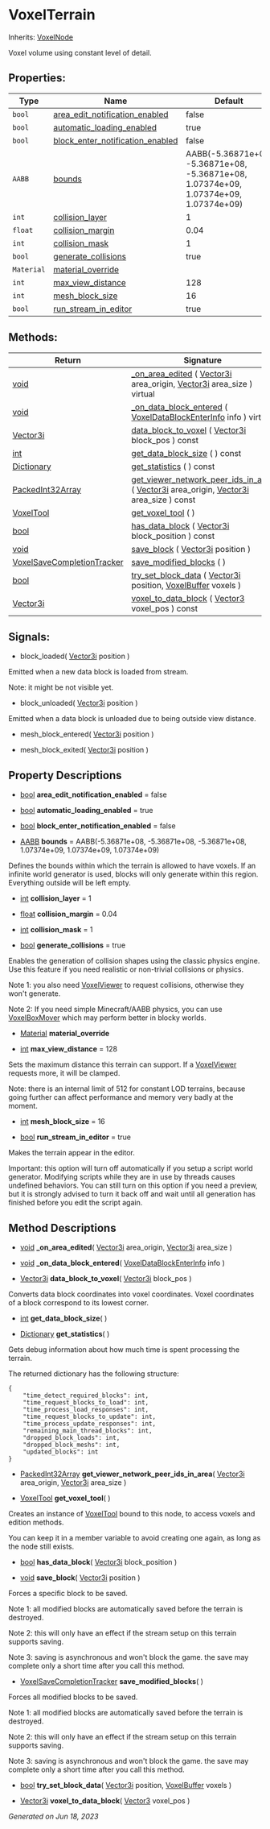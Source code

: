 # VoxelTerrain

Inherits: [VoxelNode](VoxelNode.md)


Voxel volume using constant level of detail.

## Properties: 


Type        | Name                                                                     | Default                                                                               
----------- | ------------------------------------------------------------------------ | --------------------------------------------------------------------------------------
`bool`      | [area_edit_notification_enabled](#i_area_edit_notification_enabled)      | false                                                                                 
`bool`      | [automatic_loading_enabled](#i_automatic_loading_enabled)                | true                                                                                  
`bool`      | [block_enter_notification_enabled](#i_block_enter_notification_enabled)  | false                                                                                 
`AABB`      | [bounds](#i_bounds)                                                      | AABB(-5.36871e+08, -5.36871e+08, -5.36871e+08, 1.07374e+09, 1.07374e+09, 1.07374e+09) 
`int`       | [collision_layer](#i_collision_layer)                                    | 1                                                                                     
`float`     | [collision_margin](#i_collision_margin)                                  | 0.04                                                                                  
`int`       | [collision_mask](#i_collision_mask)                                      | 1                                                                                     
`bool`      | [generate_collisions](#i_generate_collisions)                            | true                                                                                  
`Material`  | [material_override](#i_material_override)                                |                                                                                       
`int`       | [max_view_distance](#i_max_view_distance)                                | 128                                                                                   
`int`       | [mesh_block_size](#i_mesh_block_size)                                    | 16                                                                                    
`bool`      | [run_stream_in_editor](#i_run_stream_in_editor)                          | true                                                                                  
<p></p>

## Methods: 


Return                                                                                                              | Signature                                                                                                                                                                                                                                                                    
------------------------------------------------------------------------------------------------------------------- | -----------------------------------------------------------------------------------------------------------------------------------------------------------------------------------------------------------------------------------------------------------------------------
[void](#)                                                                                                           | [_on_area_edited](#i__on_area_edited) ( [Vector3i](https://docs.godotengine.org/en/stable/classes/class_vector3i.html) area_origin, [Vector3i](https://docs.godotengine.org/en/stable/classes/class_vector3i.html) area_size ) virtual                                       
[void](#)                                                                                                           | [_on_data_block_entered](#i__on_data_block_entered) ( [VoxelDataBlockEnterInfo](VoxelDataBlockEnterInfo.md) info ) virtual                                                                                                                                                   
[Vector3i](https://docs.godotengine.org/en/stable/classes/class_vector3i.html)                                      | [data_block_to_voxel](#i_data_block_to_voxel) ( [Vector3i](https://docs.godotengine.org/en/stable/classes/class_vector3i.html) block_pos ) const                                                                                                                             
[int](https://docs.godotengine.org/en/stable/classes/class_int.html)                                                | [get_data_block_size](#i_get_data_block_size) ( ) const                                                                                                                                                                                                                      
[Dictionary](https://docs.godotengine.org/en/stable/classes/class_dictionary.html)                                  | [get_statistics](#i_get_statistics) ( ) const                                                                                                                                                                                                                                
[PackedInt32Array](https://docs.godotengine.org/en/stable/classes/class_packedint32array.html)                      | [get_viewer_network_peer_ids_in_area](#i_get_viewer_network_peer_ids_in_area) ( [Vector3i](https://docs.godotengine.org/en/stable/classes/class_vector3i.html) area_origin, [Vector3i](https://docs.godotengine.org/en/stable/classes/class_vector3i.html) area_size ) const 
[VoxelTool](VoxelTool.md)                                                                                           | [get_voxel_tool](#i_get_voxel_tool) ( )                                                                                                                                                                                                                                      
[bool](https://docs.godotengine.org/en/stable/classes/class_bool.html)                                              | [has_data_block](#i_has_data_block) ( [Vector3i](https://docs.godotengine.org/en/stable/classes/class_vector3i.html) block_position ) const                                                                                                                                  
[void](#)                                                                                                           | [save_block](#i_save_block) ( [Vector3i](https://docs.godotengine.org/en/stable/classes/class_vector3i.html) position )                                                                                                                                                      
[VoxelSaveCompletionTracker](https://docs.godotengine.org/en/stable/classes/class_voxelsavecompletiontracker.html)  | [save_modified_blocks](#i_save_modified_blocks) ( )                                                                                                                                                                                                                          
[bool](https://docs.godotengine.org/en/stable/classes/class_bool.html)                                              | [try_set_block_data](#i_try_set_block_data) ( [Vector3i](https://docs.godotengine.org/en/stable/classes/class_vector3i.html) position, [VoxelBuffer](VoxelBuffer.md) voxels )                                                                                                
[Vector3i](https://docs.godotengine.org/en/stable/classes/class_vector3i.html)                                      | [voxel_to_data_block](#i_voxel_to_data_block) ( [Vector3](https://docs.godotengine.org/en/stable/classes/class_vector3.html) voxel_pos ) const                                                                                                                               
<p></p>

## Signals: 

- block_loaded( [Vector3i](https://docs.godotengine.org/en/stable/classes/class_vector3i.html) position ) 

Emitted when a new data block is loaded from stream.

Note: it might be not visible yet.

- block_unloaded( [Vector3i](https://docs.godotengine.org/en/stable/classes/class_vector3i.html) position ) 

Emitted when a data block is unloaded due to being outside view distance.

- mesh_block_entered( [Vector3i](https://docs.godotengine.org/en/stable/classes/class_vector3i.html) position ) 

- mesh_block_exited( [Vector3i](https://docs.godotengine.org/en/stable/classes/class_vector3i.html) position ) 

## Property Descriptions

- [bool](https://docs.godotengine.org/en/stable/classes/class_bool.html)<span id="i_area_edit_notification_enabled"></span> **area_edit_notification_enabled** = false


- [bool](https://docs.godotengine.org/en/stable/classes/class_bool.html)<span id="i_automatic_loading_enabled"></span> **automatic_loading_enabled** = true


- [bool](https://docs.godotengine.org/en/stable/classes/class_bool.html)<span id="i_block_enter_notification_enabled"></span> **block_enter_notification_enabled** = false


- [AABB](https://docs.godotengine.org/en/stable/classes/class_aabb.html)<span id="i_bounds"></span> **bounds** = AABB(-5.36871e+08, -5.36871e+08, -5.36871e+08, 1.07374e+09, 1.07374e+09, 1.07374e+09)

Defines the bounds within which the terrain is allowed to have voxels. If an infinite world generator is used, blocks will only generate within this region. Everything outside will be left empty.

- [int](https://docs.godotengine.org/en/stable/classes/class_int.html)<span id="i_collision_layer"></span> **collision_layer** = 1


- [float](https://docs.godotengine.org/en/stable/classes/class_float.html)<span id="i_collision_margin"></span> **collision_margin** = 0.04


- [int](https://docs.godotengine.org/en/stable/classes/class_int.html)<span id="i_collision_mask"></span> **collision_mask** = 1


- [bool](https://docs.godotengine.org/en/stable/classes/class_bool.html)<span id="i_generate_collisions"></span> **generate_collisions** = true

Enables the generation of collision shapes using the classic physics engine. Use this feature if you need realistic or non-trivial collisions or physics.

Note 1: you also need [VoxelViewer](VoxelViewer.md) to request collisions, otherwise they won't generate.

Note 2: If you need simple Minecraft/AABB physics, you can use [VoxelBoxMover](VoxelBoxMover.md) which may perform better in blocky worlds.

- [Material](https://docs.godotengine.org/en/stable/classes/class_material.html)<span id="i_material_override"></span> **material_override**


- [int](https://docs.godotengine.org/en/stable/classes/class_int.html)<span id="i_max_view_distance"></span> **max_view_distance** = 128

Sets the maximum distance this terrain can support. If a [VoxelViewer](VoxelViewer.md) requests more, it will be clamped.

Note: there is an internal limit of 512 for constant LOD terrains, because going further can affect performance and memory very badly at the moment.

- [int](https://docs.godotengine.org/en/stable/classes/class_int.html)<span id="i_mesh_block_size"></span> **mesh_block_size** = 16


- [bool](https://docs.godotengine.org/en/stable/classes/class_bool.html)<span id="i_run_stream_in_editor"></span> **run_stream_in_editor** = true

Makes the terrain appear in the editor.

Important: this option will turn off automatically if you setup a script world generator. Modifying scripts while they are in use by threads causes undefined behaviors. You can still turn on this option if you need a preview, but it is strongly advised to turn it back off and wait until all generation has finished before you edit the script again.

## Method Descriptions

- [void](#)<span id="i__on_area_edited"></span> **_on_area_edited**( [Vector3i](https://docs.godotengine.org/en/stable/classes/class_vector3i.html) area_origin, [Vector3i](https://docs.godotengine.org/en/stable/classes/class_vector3i.html) area_size ) 


- [void](#)<span id="i__on_data_block_entered"></span> **_on_data_block_entered**( [VoxelDataBlockEnterInfo](VoxelDataBlockEnterInfo.md) info ) 


- [Vector3i](https://docs.godotengine.org/en/stable/classes/class_vector3i.html)<span id="i_data_block_to_voxel"></span> **data_block_to_voxel**( [Vector3i](https://docs.godotengine.org/en/stable/classes/class_vector3i.html) block_pos ) 

Converts data block coordinates into voxel coordinates. Voxel coordinates of a block correspond to its lowest corner.

- [int](https://docs.godotengine.org/en/stable/classes/class_int.html)<span id="i_get_data_block_size"></span> **get_data_block_size**( ) 


- [Dictionary](https://docs.godotengine.org/en/stable/classes/class_dictionary.html)<span id="i_get_statistics"></span> **get_statistics**( ) 

Gets debug information about how much time is spent processing the terrain.

The returned dictionary has the following structure:

```gdscript
{
	"time_detect_required_blocks": int,
	"time_request_blocks_to_load": int,
	"time_process_load_responses": int,
	"time_request_blocks_to_update": int,
	"time_process_update_responses": int,
	"remaining_main_thread_blocks": int,
	"dropped_block_loads": int,
	"dropped_block_meshs": int,
	"updated_blocks": int
}

```

- [PackedInt32Array](https://docs.godotengine.org/en/stable/classes/class_packedint32array.html)<span id="i_get_viewer_network_peer_ids_in_area"></span> **get_viewer_network_peer_ids_in_area**( [Vector3i](https://docs.godotengine.org/en/stable/classes/class_vector3i.html) area_origin, [Vector3i](https://docs.godotengine.org/en/stable/classes/class_vector3i.html) area_size ) 


- [VoxelTool](VoxelTool.md)<span id="i_get_voxel_tool"></span> **get_voxel_tool**( ) 

Creates an instance of [VoxelTool](VoxelTool.md) bound to this node, to access voxels and edition methods.

You can keep it in a member variable to avoid creating one again, as long as the node still exists.

- [bool](https://docs.godotengine.org/en/stable/classes/class_bool.html)<span id="i_has_data_block"></span> **has_data_block**( [Vector3i](https://docs.godotengine.org/en/stable/classes/class_vector3i.html) block_position ) 


- [void](#)<span id="i_save_block"></span> **save_block**( [Vector3i](https://docs.godotengine.org/en/stable/classes/class_vector3i.html) position ) 

Forces a specific block to be saved.

Note 1: all modified blocks are automatically saved before the terrain is destroyed.

Note 2: this will only have an effect if the stream setup on this terrain supports saving.

Note 3: saving is asynchronous and won't block the game. the save may complete only a short time after you call this method.

- [VoxelSaveCompletionTracker](https://docs.godotengine.org/en/stable/classes/class_voxelsavecompletiontracker.html)<span id="i_save_modified_blocks"></span> **save_modified_blocks**( ) 

Forces all modified blocks to be saved.

Note 1: all modified blocks are automatically saved before the terrain is destroyed.

Note 2: this will only have an effect if the stream setup on this terrain supports saving.

Note 3: saving is asynchronous and won't block the game. the save may complete only a short time after you call this method.

- [bool](https://docs.godotengine.org/en/stable/classes/class_bool.html)<span id="i_try_set_block_data"></span> **try_set_block_data**( [Vector3i](https://docs.godotengine.org/en/stable/classes/class_vector3i.html) position, [VoxelBuffer](VoxelBuffer.md) voxels ) 


- [Vector3i](https://docs.godotengine.org/en/stable/classes/class_vector3i.html)<span id="i_voxel_to_data_block"></span> **voxel_to_data_block**( [Vector3](https://docs.godotengine.org/en/stable/classes/class_vector3.html) voxel_pos ) 


_Generated on Jun 18, 2023_
